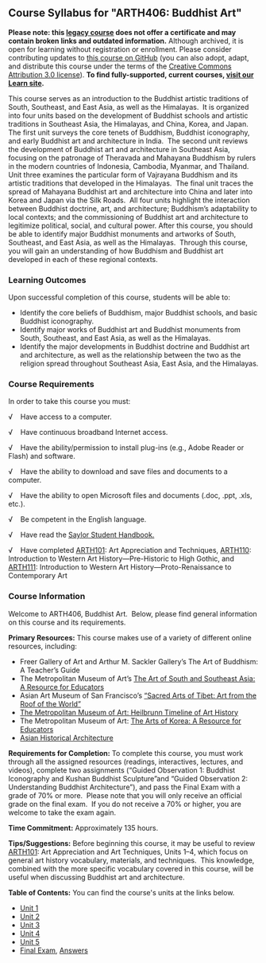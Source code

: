 Course Syllabus for "ARTH406: Buddhist Art"
-------------------------------------------

**Please note: this [legacy course](https://sayloracademy.zendesk.com/hc/en-us/articles/206089967) does not offer a certificate and may contain 
broken links and outdated information.** Although archived, it is open 
for learning without registration or enrollment. Please consider contributing 
updates to [this course on GitHub](https://github.com/saylordotorg/course_arth406) 
(you can also adopt, adapt, and distribute this course under the terms of 
the [Creative Commons Attribution 3.0 license](http://creativecommons.org/licenses/by/3.0/)). **To find fully-supported, current courses, [visit our 
Learn site](https://learn.saylor.org).**

This course serves as an introduction to the Buddhist artistic
traditions of South, Southeast, and East Asia, as well as the
Himalayas.  It is organized into four units based on the development of
Buddhist schools and artistic traditions in Southeast Asia, the
Himalayas, and China, Korea, and Japan.  The first unit surveys the core
tenets of Buddhism, Buddhist iconography, and early Buddhist art and
architecture in India.  The second unit reviews the development of
Buddhist art and architecture in Southeast Asia, focusing on the
patronage of Theravada and Mahayana Buddhism by rulers in the modern
countries of Indonesia, Cambodia, Myanmar, and Thailand.  Unit three
examines the particular form of Vajrayana Buddhism and its artistic
traditions that developed in the Himalayas.  The final unit traces the
spread of Mahayana Buddhist art and architecture into China and later
into Korea and Japan via the Silk Roads.  All four units highlight the
interaction between Buddhist doctrine, art, and architecture; Buddhism’s
adaptability to local contexts; and the commissioning of Buddhist art
and architecture to legitimize political, social, and cultural power.
After this course, you should be able to identify major Buddhist
monuments and artworks of South, Southeast, and East Asia, as well as
the Himalayas.  Through this course, you will gain an understanding of
how Buddhism and Buddhist art developed in each of these regional
contexts.

### Learning Outcomes

Upon successful completion of this course, students will be able to:

-   Identify the core beliefs of Buddhism, major Buddhist schools, and
    basic Buddhist iconography.
-   Identify major works of Buddhist art and Buddhist monuments from
    South, Southeast, and East Asia, as well as the Himalayas.
-   Identify the major developments in Buddhist doctrine and Buddhist
    art and architecture, as well as the relationship between the two as
    the religion spread throughout Southeast Asia, East Asia, and the
    Himalayas.

### Course Requirements

In order to take this course you must:  
  
 √    Have access to a computer.  
  
 √    Have continuous broadband Internet access.  
  
 √    Have the ability/permission to install plug-ins (e.g., Adobe
Reader or Flash) and software.  
  
 √    Have the ability to download and save files and documents to a
computer.  
  
 √    Have the ability to open Microsoft files and documents (.doc,
.ppt, .xls, etc.).  
  
 √    Be competent in the English language.

√    Have read the [Saylor Student
Handbook.](http://www.saylor.org/site/wp-content/uploads/2012/05/Saylor-StudentHandbook.pdf)

√    Have completed [ARTH101](http://www.saylor.org/courses/arth101/):
Art Appreciation and Techniques,
[ARTH110](http://www.saylor.org/arth110): Introduction to Western Art
History—Pre-Historic to High Gothic, and
[ARTH111](http://www.saylor.org/courses/arth111/): Introduction to
Western Art History—Proto-Renaissance to Contemporary Art

### Course Information

Welcome to ARTH406, Buddhist Art.  Below, please find general
information on this course and its requirements. 

**Primary Resources:** This course makes use of a variety of different
online resources, including:

-   Freer Gallery of Art and Arthur M. Sackler Gallery’s The Art of
    Buddhism: A Teacher’s Guide
-   The Metropolitan Museum of Art’s [The Art of South and Southeast
    Asia: A Resource for
    Educators](http://www.metmuseum.org/en/learn/for-educators/publications-for-educators/the-art-of-south-and-southeast-asia)
-   Asian Art Museum of San Francisco’s [“Sacred Arts of Tibet: Art from
    the Roof of the
    World”](http://www.asianart.org/pdf/education/Sacred-Arts-of-Tibet.pdf)
-   [The Metropolitan Museum of Art: Heilbrunn Timeline of Art
    History](http://www.metmuseum.org/toah/)
-   The Metropolitan Museum of Art: [The Arts of Korea: A Resource for
    Educators](http://www.metmuseum.org/learn/for-educators/publications-for-educators/the-arts-of-korea)
-   [Asian Historical
    Architecture](http://www.orientalarchitecture.com/)

**Requirements for Completion:** To complete this course, you must work
through all the assigned resources (readings, interactives, lectures,
and videos), complete two assignments (“Guided Observation 1: Buddhist
Iconography and Kushan Buddhist Sculpture”and “Guided Observation 2:
Understanding Buddhist Architecture”), and pass the Final Exam with a
grade of 70% or more.  Please note that you will only receive an
official grade on the final exam.  If you do not receive a 70% or
higher, you are welcome to take the exam again.

**Time Commitment:** Approximately 135 hours.

**Tips/Suggestions:** Before beginning this course, it may be useful to
review [ARTH101](http://www.saylor.org/courses/arth101/): Art
Appreciation and Art Techniques, Units 1–4, which focus on general art
history vocabulary, materials, and techniques.  This knowledge, combined
with the more specific vocabulary covered in this course, will be useful
when discussing Buddhist art and architecture.

**Table of Contents:** You can find the course's units at the links below.

- [Unit 1](https://legacy.saylor.org/arth406/Unit01/)
- [Unit 2](https://legacy.saylor.org/arth406/Unit02/)
- [Unit 3](https://legacy.saylor.org/arth406/Unit03/)
- [Unit 4](https://legacy.saylor.org/arth406/Unit04/)
- [Unit 5](https://legacy.saylor.org/arth406/Unit05/)
- [Final Exam](http://saylordotorg.github.io/LegacyExams/ARTH/ARTH406/ARTH406-FinalExam.html), [Answers](http://saylordotorg.github.io/LegacyExams/ARTH/ARTH406/ARTH406-FinalExam-Answers.html)
